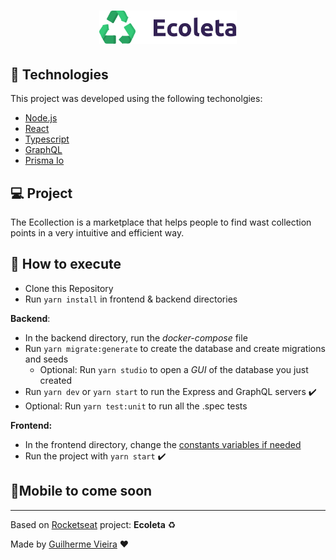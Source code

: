 <h1 align="center">
    <img alt="Ecoleta" title="Ecoleta" src="doc/ecoleta.svg" width="220px" />
</h1>

## 🚀 Technologies

This project was developed using the following techonolgies:
- [Node.js](https://nodejs.org/en/)
- [React](https://reactjs.org)
- [Typescript](https://www.typescriptlang.org/)
- [GraphQL](https://graphql.org/)
- [Prisma Io](https://www.prisma.io/)

## 💻 Project

The Ecollection is a marketplace that helps people to find wast collection points in a very intuitive and efficient way.

## 🤔 How to execute

- Clone this Repository
- Run `yarn install` in frontend & backend directories

**Backend**:
- In the backend directory, run the *docker-compose* file
- Run `yarn migrate:generate` to create the database and create migrations and seeds
  - Optional: Run `yarn studio` to open a *GUI* of the database you just created
- Run `yarn dev` or `yarn start` to run the Express and GraphQL servers ✔️
- Optional: Run `yarn test:unit` to run all the .spec tests

**Frontend:**
- In the frontend directory, change the [constants variables if needed](frontend/src/constants)
- Run the project with `yarn start` ✔️

## 👀Mobile to come soon 

----

Based on [Rocketseat](https://rocketseat.com.br/) project: **Ecoleta** ♻️

Made by [Guilherme Vieira](https://github.com/GuiVPW) ❤️